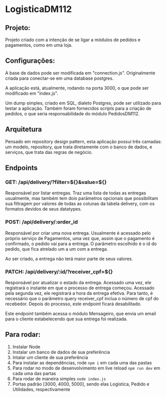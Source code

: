 # LogisticaDM112

## Projeto:
Projeto criado com a intenção de se ligar a módulos de pedidos e pagamentos, como em uma loja.

## Configurações:
A base de dados pode ser modificada em "connection.js". Originalmente criada para conectar-se em uma database postgres.

A aplicação está, atualmente, rodando na porta 3000, o que pode ser modificado em "index.js".

Um dump simples, criado em SQL, dialeto Postgres, pode ser utilizado para testar a aplicação. Também foram fornecidos scripts para a criação de pedidos, o que seria responsabilidade do módulo PedidosDM112.

## Arquitetura
Pensado em repository design pattern, esta aplicação possui três camadas: um modelo, repository, que trata diretamente com o banco de dados, e serviços, que trata das regras de negócio.

## Endpoints
### GET: /api/delivery/?filter=${}&value=${}
Responsável por listar entregas. Traz uma lista de todas as entregas usualmente, mas também tem dois parâmetros opcionais que possibilitam sua filtragem por valores de todas as colunas da tabela delivery, com os formatos devidos de seus datatypes.

### POST: /api/delivery/:order_id
Responsável por criar uma nova entrega. Usualmente é acessado pelo próprio serviço de Pagamentos, uma vez que, assim que o pagamento é confirmado, o pedido vai para a entrega. O parâmetro escolhido é o id do pedido, que fica atrelado um a um com a entrega.

Ao ser criado, a entrega não terá maior parte de seus valores.

### PATCH: /api/delivery/:id/?receiver_cpf=${}
Responsável por atualizar o estado da entrega. Acessado uma vez, ele registrará o instante em que o processo de entrega começou. Acessado pela segunda vez, ele registrará a hora da entrega efetiva. Para tanto, é necessário que o parâmetro query receiver_cpf inclua o número de cpf do recebedor. Depois do processo, este endpoint ficará desabilitado.

Este endpoint também acessa o módulo Mensageiro, que envia um email para o cliente estabelecendo que sua entrega foi realizada.

## Para rodar:
1) Instalar Node
2) Instalar um banco de dados de sua preferência
3) Intalar um cliente de sua preferência
4) Para instalar as dependências, rode `npm i` em cada uma das pastas
5) Para rodar no modo de desenvolvimento em live reload `npm run dev` em cada uma das partas
6) Para rodar de maneira simples `node index.js`
7) Portas padrão [3000, 4000, 5000], sendo elas Logistica, Pedido e Utilidades, respectivamente
